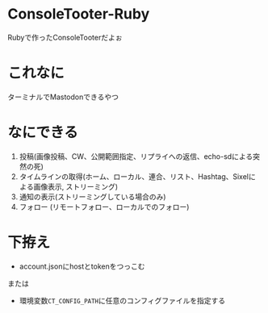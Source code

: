# ConsoleTooter-Ruby
Rubyで作ったConsoleTooterだよぉ
# これなに
ターミナルでMastodonできるやつ
# なにできる
1. 投稿(画像投稿、CW、公開範囲指定、リプライへの返信、echo-sdによる突然の死)
2. タイムラインの取得(ホーム、ローカル、連合、リスト、Hashtag、Sixelによる画像表示, ストリーミング)
3. 通知の表示(ストリーミングしている場合のみ)
4. フォロー (リモートフォロー、ローカルでのフォロー)

# 下拵え
- account.jsonにhostとtokenをつっこむ

または

- 環境変数``CT_CONFIG_PATH``に任意のコンフィグファイルを指定する
